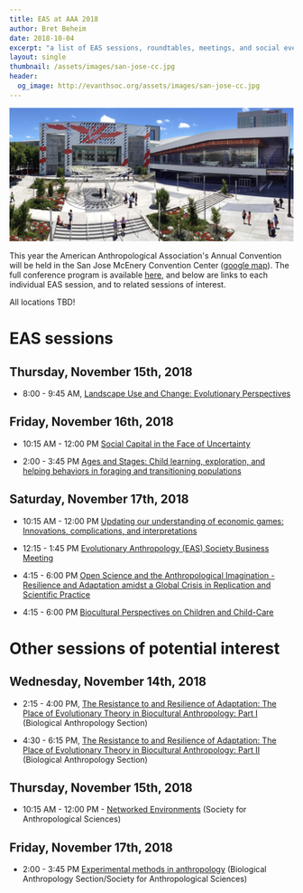 ```yaml
---
title: EAS at AAA 2018
author: Bret Beheim
date: 2018-10-04
excerpt: "a list of EAS sessions, roundtables, meetings, and social events at AAA 2018 in San Jose, California as well as other sessions of possible interest"
layout: single
thumbnail: /assets/images/san-jose-cc.jpg
header:
  og_image: http://evanthsoc.org/assets/images/san-jose-cc.jpg
---
```


![](/assets/images/san-jose-cc.jpg)

This year the American Anthropological Association's Annual Convention will be held in the San Jose McEnery Convention Center ([google map](https://www.google.de/maps/place/150+W+San+Carlos+St,+San+Jose,+CA+95113,+USA/data=!4m2!3m1!1s0x808fccbaf6542615:0xec55e44f67e4380a?sa=X&ved=2ahUKEwihsImrrO3dAhUOsKQKHbp0BcsQ8gEwAHoECAAQAQ)). The full conference program is available [here](https://www.eventscribe.net/2018/AAA/), and below are links to each individual EAS session, and to related sessions of interest.

All locations TBD!


# EAS sessions

## Thursday, November 15th, 2018

- 8:00 - 9:45 AM, [Landscape Use and Change: Evolutionary Perspectives](https://goo.gl/FYpdU2)


## Friday, November 16th, 2018

- 10:15 AM - 12:00 PM [Social Capital in the Face of Uncertainty](https://goo.gl/AKPhWG)

- 2:00 - 3:45 PM [Ages and Stages: Child learning, exploration, and helping behaviors in foraging and transitioning populations](https://goo.gl/3Cc4fM)

## Saturday, November 17th, 2018

- 10:15 AM - 12:00 PM [Updating our understanding of economic games: Innovations, complications, and interpretations](https://goo.gl/Kbt3Fs)

- 12:15 - 1:45 PM [Evolutionary Anthropology (EAS) Society Business Meeting](https://goo.gl/4Ump1T)

- 4:15 - 6:00 PM [Open Science and the Anthropological Imagination - Resilience and Adaptation amidst a Global Crisis in Replication and Scientific Practice](https://goo.gl/L4bCCC)

- 4:15 - 6:00 PM [Biocultural Perspectives on Children and Child-Care](https://goo.gl/T3wofo)


# Other sessions of potential interest

## Wednesday, November 14th, 2018

- 2:15 - 4:00 PM, [The Resistance to and Resilience of Adaptation: The Place of Evolutionary Theory in Biocultural Anthropology: Part I](https://goo.gl/FKx4BB) (Biological Anthropology Section)

- 4:30 - 6:15 PM, [The Resistance to and Resilience of Adaptation: The Place of Evolutionary Theory in Biocultural Anthropology: Part II](https://goo.gl/dQ1opK) (Biological Anthropology Section)


## Thursday, November 15th, 2018

- 10:15 AM - 12:00 PM - [Networked Environments](https://goo.gl/3AENqB) (Society for Anthropological Sciences)


## Friday, November 17th, 2018

- 2:00 - 3:45 PM [Experimental methods in anthropology](https://goo.gl/UhVh4z) (Biological Anthropology Section/Society for Anthropological Sciences)